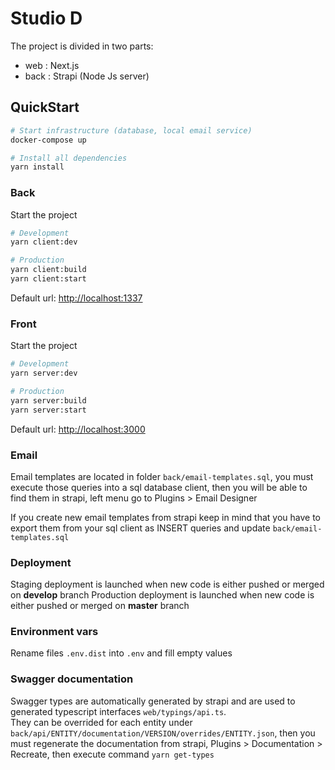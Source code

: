 # Studio D

The project is divided in two parts:
- web : Next.js
- back : Strapi (Node Js server)

## QuickStart


```bash
# Start infrastructure (database, local email service)
docker-compose up

# Install all dependencies
yarn install
```

### Back

Start the project

``` bash
# Development
yarn client:dev

# Production
yarn client:build
yarn client:start
```
Default url: [http://localhost:1337](http://localhost:1337)

### Front

Start the project

``` bash
# Development
yarn server:dev

# Production
yarn server:build
yarn server:start
```

Default url: [http://localhost:3000](http://localhost:3000)

### Email
Email templates are located in folder `back/email-templates.sql`, you must execute those queries into a sql database client, then you will be able to find them in strapi, left menu go to Plugins > Email Designer

If you create new email templates from strapi keep in mind that you have to export them from your sql client as INSERT queries and update `back/email-templates.sql`

### Deployment
Staging deployment is launched when new code is either pushed or merged on **develop** branch
Production deployment is launched when new code is either pushed or merged on **master** branch

### Environment vars
Rename files `.env.dist` into `.env` and fill empty values

### Swagger documentation
Swagger types are automatically generated by strapi and are used to generated typescript interfaces `web/typings/api.ts`.  
They can be overrided for each entity under `back/api/ENTITY/documentation/VERSION/overrides/ENTITY.json`, then you must regenerate the documentation from strapi, Plugins > Documentation > Recreate, then execute command `yarn get-types`
